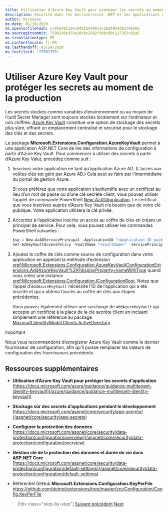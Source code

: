 ```yaml
---
title: Utilisation d’Azure Key Vault pour protéger les secrets au moment de la production
description: Sécurité dans les microservices .NET et les applications web - Azure Key Vault est un excellent moyen de gérer les secrets d’application qui sont entièrement contrôlés par les administrateurs. Les administrateurs peuvent même affecter et révoquer des valeurs de développement sans que les développeurs aient à les gérer.
author: mjrousos
ms.date: 01/30/2020
ms.openlocfilehash: cc95d491136c945255408cec2bd49d4d6579e29a
ms.sourcegitcommit: 7588136e355e10cbc2582f389c90c127363c02a5
ms.translationtype: MT
ms.contentlocale: fr-FR
ms.lasthandoff: 03/14/2020
ms.locfileid: "77501753"
---
```

# <a name="use-azure-key-vault-to-protect-secrets-at-production-time"></a>Utiliser Azure Key Vault pour protéger les secrets au moment de la production

Les secrets stockés comme variables d’environnement ou au moyen de l’outil Secret Manager sont toujours stockés localement sur l’ordinateur et non chiffrés. [Azure Key Vault](https://azure.microsoft.com/services/key-vault/) constitue une option de stockage des secrets plus sûre, offrant un emplacement centralisé et sécurisé pour le stockage des clés et des secrets.

Le package **Microsoft.Extensions.Configuration.AzureKeyVault** permet à une application ASP.NET Core de lire des informations de configuration à partir d’Azure Key Vault. Pour commencer à utiliser des secrets à partir d’Azure Key Valut, procédez comme suit :

1. Inscrivez votre application en tant qu’application Azure AD. (L’accès aux voûtes clés est géré par Azure AD.) Cela peut se faire par l’intermédiaire du portail de gestion Azure.

   Si vous préférez que votre application s’authentifie avec un certificat au lieu d’un mot de passe ou d’une clé secrète client, vous pouvez utiliser l’applet de commande PowerShell [New-AzADApplication](/powershell/module/az.resources/new-azadapplication). Le certificat que vous inscrivez auprès d’Azure Key Vault n’a besoin que de votre clé publique. Votre application utilisera la clé privée.

2. Accordez à l’application inscrite un accès au coffre de clés en créant un principal de service. Pour cela, vous pouvez utiliser les commandes PowerShell suivantes :

   ```powershell
   $sp = New-AzADServicePrincipal -ApplicationId "<Application ID guid>"
   Set-AzKeyVaultAccessPolicy -VaultName "<VaultName>" -ServicePrincipalName $sp.ServicePrincipalNames[0] -PermissionsToSecrets all -ResourceGroupName "<KeyVault Resource Group>"
   ```

3. Ajoutez le coffre de clés comme source de configuration dans votre application en appelant la méthode d’extension <xref:Microsoft.Extensions.Configuration.AzureKeyVaultConfigurationExtensions.AddAzureKeyVault%2A?displayProperty=nameWithType> quand vous créez une instance <xref:Microsoft.Extensions.Configuration.IConfigurationRoot>. Notez que l’appel d’`AddAzureKeyVault` nécessite l’ID de l’application qui a été inscrite et qui a obtenu l’accès au coffre de clés aux étapes précédentes.

   Vous pouvez également utiliser une surcharge de `AddAzureKeyVault` qui accepte un certificat à la place de la clé secrète client en incluant simplement une référence au package [Microsoft.IdentityModel.Clients.ActiveDirectory](https://www.nuget.org/packages/Microsoft.IdentityModel.Clients.ActiveDirectory).

> [!IMPORTANT]
> Nous vous recommandons d’enregistrer Azure Key Vault comme le dernier fournisseur de configuration, afin qu’il puisse remplacer les valeurs de configuration des fournisseurs précédents.

## <a name="additional-resources"></a>Ressources supplémentaires

- **Utilisation d’Azure Key Vault pour protéger les secrets d’application** \
  [https://docs.microsoft.com/azure/guidance/guidance-multitenant-identity-keyvault](/azure/guidance/guidance-multitenant-identity-keyvault)

- **Stockage sûr des secrets d’applications pendant le développement** \
  [https://docs.microsoft.com/aspnet/core/security/app-secrets](/aspnet/core/security/app-secrets)

- **Configurer la protection des données** \
  [https://docs.microsoft.com/aspnet/core/security/data-protection/configuration/overview](/aspnet/core/security/data-protection/configuration/overview)

- **Gestion clé de la protection des données et durée de vie dans ASP.NET Core** \
  [https://docs.microsoft.com/aspnet/core/security/data-protection/configuration/default-settings](/aspnet/core/security/data-protection/configuration/default-settings)

- Référentiel GitHub **Microsoft.Extensions.Configuration.KeyPerFile**. \
  <https://github.com/dotnet/extensions/tree/master/src/Configuration/Config.KeyPerFile>

>[!div class="step-by-step"]
>[Suivant précédent](developer-app-secrets-storage.md)
>[Next](../key-takeaways.md)
